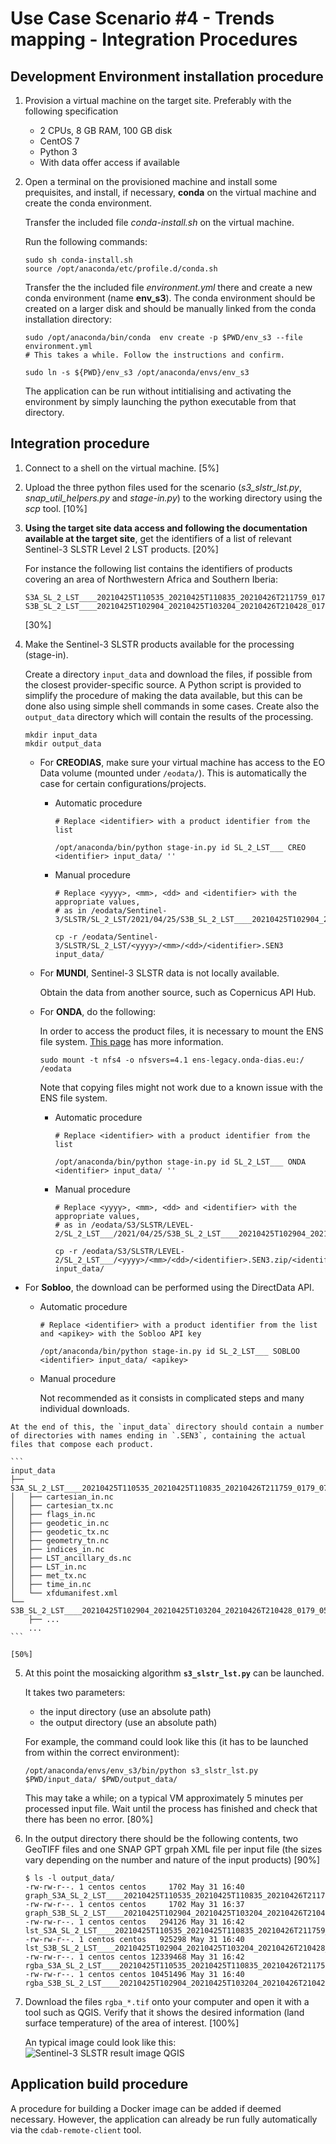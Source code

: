 # Use Case Scenario #4 - Trends mapping - Integration Procedures

## Development Environment installation procedure

1. Provision a virtual machine on the target site. Preferably with the following specification

    - 2 CPUs, 8 GB RAM, 100 GB disk
    - CentOS 7
    - Python 3
    - With data offer access if available
  
2. Open a terminal on the provisioned machine and install some prequisites, and install, if necessary, **conda** on the virtual machine and create the conda environment.

   Transfer the included file _conda-install.sh_ on the virtual machine.

   Run the following commands:

   ```console
   sudo sh conda-install.sh
   source /opt/anaconda/etc/profile.d/conda.sh
   ```

   Transfer the the included file _environment.yml_ there and create a new conda environment (name **env_s3**). The conda environment should be created on a larger disk and should be manually linked from the conda installation directory:
  
   ```console
   sudo /opt/anaconda/bin/conda  env create -p $PWD/env_s3 --file environment.yml
   # This takes a while. Follow the instructions and confirm.

   sudo ln -s ${PWD}/env_s3 /opt/anaconda/envs/env_s3
   ```

   The application can be run without intitialising and activating the environment by simply launching the python executable from that directory.


## Integration procedure 

1.  Connect to a shell on the virtual machine. [5%]

2.  Upload the three python files used for the scenario (_s3\_slstr\_lst.py_, _snap\_util\_helpers.py_ and _stage-in.py_) to the working directory using the _scp_ tool. [10%]

3.  **Using the target site data access and following the documentation available at the target site**, get the identifiers of a list of relevant Sentinel-3 SLSTR Level 2 LST products. [20%]
   
    For instance the following list contains the identifiers of products covering an area of Northwestern Africa and Southern Iberia: 

    ```
    S3A_SL_2_LST____20210425T110535_20210425T110835_20210426T211759_0179_071_094_2160_LN2_O_NT_004
    S3B_SL_2_LST____20210425T102904_20210425T103204_20210426T210428_0179_051_336_2340_LN2_O_NT_004
    ```
    [30%]

4.  Make the Sentinel-3 SLSTR products available for the processing (stage-in).
   
    Create a directory `input_data` and download the files, if possible from the closest provider-specific source. A Python script is provided to simplify the procedure of making the data available, but this can be done also using simple shell commands in some cases. Create also the `output_data` directory which will contain the results of the processing.
   
    ```console
    mkdir input_data
    mkdir output_data
    ```

    * For **CREODIAS**, make sure your virtual machine has access to the EO Data volume (mounted under `/eodata/`). This is automatically the case for certain configurations/projects.

      - Automatic procedure

        ```console
        # Replace <identifier> with a product identifier from the list
  
        /opt/anaconda/bin/python stage-in.py id SL_2_LST___ CREO <identifier> input_data/ ''
        ```

      - Manual procedure
    
        ```console
        # Replace <yyyy>, <mm>, <dd> and <identifier> with the appropriate values,
        # as in /eodata/Sentinel-3/SLSTR/SL_2_LST/2021/04/25/S3B_SL_2_LST____20210425T102904_20210425T103204_20210426T210428_0179_051_336_2340_LN2_O_NT_004.SEN3
  
        cp -r /eodata/Sentinel-3/SLSTR/SL_2_LST/<yyyy>/<mm>/<dd>/<identifier>.SEN3 input_data/
        ```

    * For **MUNDI**, Sentinel-3 SLSTR data is not locally available.

      Obtain the data from another source, such as Copernicus API Hub.


    * For **ONDA**, do the following:
  
      In order to access the product files, it is necessary to mount the ENS file system. [This page](https://www.onda-dias.eu/cms/knowledge-base/adapi-how-to-mount-unmount/) has more information.

      ```console
      sudo mount -t nfs4 -o nfsvers=4.1 ens-legacy.onda-dias.eu:/ /eodata
      ```

      Note that copying files might not work due to a known issue with the ENS file system.
  
      - Automatic procedure

        ```console
        # Replace <identifier> with a product identifier from the list
  
        /opt/anaconda/bin/python stage-in.py id SL_2_LST___ ONDA <identifier> input_data/ ''
        ```

      - Manual procedure
    
        ```console
        # Replace <yyyy>, <mm>, <dd> and <identifier> with the appropriate values,
        # as in /eodata/S3/SLSTR/LEVEL-2/SL_2_LST___/2021/04/25/S3B_SL_2_LST____20210425T102904_20210425T103204_20210426T210428_0179_051_336_2340_LN2_O_NT_004.zip/S3B_SL_2_LST____20210425T102904_20210425T103204_20210426T210428_0179_051_336_2340_LN2_O_NT_004.SEN3
  
        cp -r /eodata/S3/SLSTR/LEVEL-2/SL_2_LST___/<yyyy>/<mm>/<dd>/<identifier>.SEN3.zip/<identifier>.SEN3 input_data/
        ```

   * For **Sobloo**, the download can be performed using the DirectData API.

      - Automatic procedure

        ```console
        # Replace <identifier> with a product identifier from the list and <apikey> with the Sobloo API key
  
        /opt/anaconda/bin/python stage-in.py id SL_2_LST___ SOBLOO <identifier> input_data/ <apikey>
        ```

      - Manual procedure

        Not recommended as it consists in complicated steps and many individual downloads.
    
    
    At the end of this, the `input_data` directory should contain a number of directories with names ending in `.SEN3`, containing the actual files that compose each product.
    
    ```
    input_data
    ├── S3A_SL_2_LST____20210425T110535_20210425T110835_20210426T211759_0179_071_094_2160_LN2_O_NT_004.SEN3
    │   ├── cartesian_in.nc
    │   ├── cartesian_tx.nc
    │   ├── flags_in.nc
    │   ├── geodetic_in.nc
    │   ├── geodetic_tx.nc
    │   ├── geometry_tn.nc
    │   ├── indices_in.nc
    │   ├── LST_ancillary_ds.nc
    │   ├── LST_in.nc
    │   ├── met_tx.nc
    │   ├── time_in.nc
    │   └── xfdumanifest.xml
    └── S3B_SL_2_LST____20210425T102904_20210425T103204_20210426T210428_0179_051_336_2340_LN2_O_NT_004.SEN3
        ├── ...
        ...
    ```

    [50%]

5.  At this point the mosaicking algorithm **`s3_slstr_lst.py`** can be launched.
    
    It takes two parameters:
  
    * the input directory (use an absolute path)
    * the output directory (use an absolute path)

    For example, the command could look like this (it has to be launched from within the correct environment):

    ```console
    /opt/anaconda/envs/env_s3/bin/python s3_slstr_lst.py $PWD/input_data/ $PWD/output_data/
    ```

    This may take a while; on a typical VM approximately 5 minutes per processed input file.
    Wait until the process has finished and check that there has been no error. [80%]

6. In the output directory there should be the following contents, two GeoTIFF files and one SNAP GPT grpah XML file per input file (the sizes vary depending on the number and nature of the input products) [90%]

   ```console
   $ ls -l output_data/
   -rw-rw-r--. 1 centos centos     1702 May 31 16:40 graph_S3A_SL_2_LST____20210425T110535_20210425T110835_20210426T211759_0179_071_094_2160_LN2_O_NT_004.xml
   -rw-rw-r--. 1 centos centos     1702 May 31 16:37 graph_S3B_SL_2_LST____20210425T102904_20210425T103204_20210426T210428_0179_051_336_2340_LN2_O_NT_004.xml
   -rw-rw-r--. 1 centos centos   294126 May 31 16:42 lst_S3A_SL_2_LST____20210425T110535_20210425T110835_20210426T211759_0179_071_094_2160_LN2_O_NT_004.tif
   -rw-rw-r--. 1 centos centos   925298 May 31 16:40 lst_S3B_SL_2_LST____20210425T102904_20210425T103204_20210426T210428_0179_051_336_2340_LN2_O_NT_004.tif
   -rw-rw-r--. 1 centos centos 12339468 May 31 16:42 rgba_S3A_SL_2_LST____20210425T110535_20210425T110835_20210426T211759_0179_071_094_2160_LN2_O_NT_004.tif
   -rw-rw-r--. 1 centos centos 10451496 May 31 16:40 rgba_S3B_SL_2_LST____20210425T102904_20210425T103204_20210426T210428_0179_051_336_2340_LN2_O_NT_004.tif
   ```

7. Download the files `rgba_*.tif` onto your computer and open it with a tool such as QGIS. Verify that it shows the desired information (land surface temperature) of the area of interest. [100%]

   An typical image could look like this:
   ![Sentinel-3 SLSTR result image QGIS](s3-slstr-lst.png "Sentinel-3 SLSTR result image QGIS")


## Application build procedure 

A procedure for building a Docker image can be added if deemed necessary. However, the application can already be run fully automatically via the `cdab-remote-client` tool.